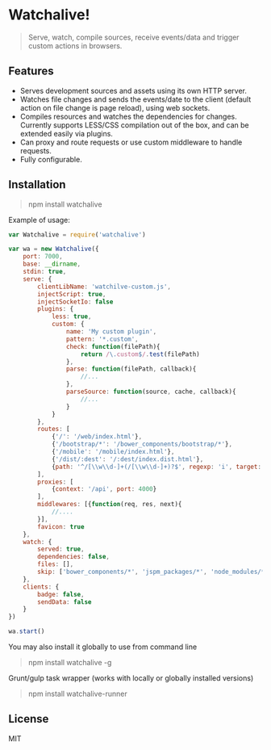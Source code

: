 # Watchalive!

> Serve, watch, compile sources, receive events/data and trigger custom actions in browsers.

## Features
- Serves development sources and assets using its own HTTP server.
- Watches file changes and sends the events/date to the client (default action on file change is page reload), using web sockets.
- Compiles resources and watches the dependencies for changes. Currently supports LESS/CSS compilation out of the box, and can be extended easily via plugins.
- Can proxy and route requests or use custom middleware to handle requests.
- Fully configurable.

## Installation

> npm install watchalive

Example of usage:

```javascript
var Watchalive = require('watchalive')

var wa = new Watchalive({
    port: 7000,
    base: __dirname,
    stdin: true,
    serve: {
        clientLibName: 'watchilve-custom.js',
        injectScript: true,
        injectSocketIo: false
        plugins: {
            less: true,
            custom: {
                name: 'My custom plugin',
                pattern: '*.custom',
                check: function(filePath){
                    return /\.custom$/.test(filePath)
                },
                parse: function(filePath, callback){
                    //...
                },
                parseSource: function(source, cache, callback){
                    //...
                }
            }
        },
        routes: [
            {'/': '/web/index.html'},
            {'/bootstrap/*': '/bower_components/bootstrap/*'},
            {'/mobile': '/mobile/index.html'},
            {'/dist/:dest': '/:dest/index.dist.html'},
            {path: '^/[\\w\\d-]+(/[\\w\\d-]+)?$', regexp: 'i', target: '/web/index.html'}
        ],
        proxies: [
            {context: '/api', port: 4000}
        ],
        middlewares: [{function(req, res, next){
            //....
        }],
        favicon: true
    },
    watch: {
        served: true,
        dependencies: false,
        files: [],
        skip: ['bower_components/*', 'jspm_packages/*', 'node_modules/*']
    },
    clients: {
        badge: false,
        sendData: false
    }
})

wa.start()
```

You may also install it globally to use from command line
> npm install watchalive -g

Grunt/gulp task wrapper (works with locally or globally installed versions)
> npm install watchalive-runner

## License

MIT